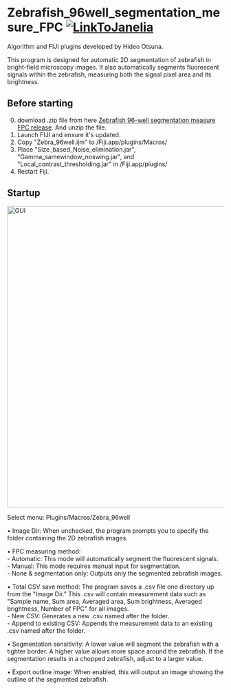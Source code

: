 # Zebrafish_96well_segmentation_mesure_FPC [![LinkToJanelia](../Images/jrc_logo_180x40.png)](https://www.janelia.org)
Algorithm and FIJI plugins developed by Hideo Otsuna.

This program is designed for automatic 2D segmentation of zebrafish in bright-field microscopy images. It also automatically segments fluorescent signals within the zebrafish, measuring both the signal pixel area and its brightness.

## Before starting
 0. download .zip file from here [Zebrafish 96-well segmentation measure FPC release](https://github.com/JaneliaSciComp/Zebrafish_96well_segmentation_mesure_FPC/releases/tag/zebrafish). And unzip the file.
 1. Launch FIJI and ensure it's updated.
 2. Copy "Zebra_96well.ijm" to /Fiji.app/plugins/Macros/
 3. Place "Size_based_Noise_elimination.jar", "Gamma_samewindow_noswing.jar", and "Local_contrast_thresholding.jar" in /Fiji.app/plugins/
 4. Restart Fiji.


## Startup
<img src="../Images/GUI.jpg" alt="GUI" width="700"/>

Select menu: Plugins/Macros/Zebra_96well

• Image Dir: When unchecked, the program prompts you to specify the folder containing the 2D zebrafish images.

• FPC measuring method:<br>
     - Automatic: This mode will automatically segment the fluorescent signals.<br>
     - Manual: This mode requires manual input for segmentation.<br>
     - None & segmentation only: Outputs only the segmented zebrafish images.<be>
  
• Total CSV save method: The program saves a .csv file one directory up from the "Image Dir." This .csv will contain measurement data such as "Sample name, Sum area, Averaged area, Sum brightness, Averaged brightness, Number of FPC" for all images.<br>
    - New CSV: Generates a new .csv named after the folder.<br>
    - Append to existing CSV: Appends the measurement data to an existing .csv named after the folder.

• Segmentation sensitivity: A lower value will segment the zebrafish with a tighter border. A higher value allows more space around the zebrafish. If the segmentation results in a chopped zebrafish, adjust to a larger value.

• Export outline image: When enabled, this will output an image showing the outline of the segmented zebrafish.
